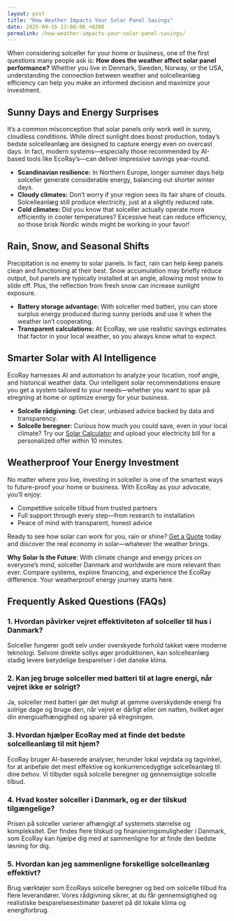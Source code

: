 ```yaml
---
layout: post
title: "How Weather Impacts Your Solar Panel Savings"
date: 2025-09-16 13:08:00 +0200
permalink: /how-weather-impacts-your-solar-panel-savings/
---
```

When considering solceller for your home or business, one of the first questions many people ask is: **How does the weather affect solar panel performance?** Whether you live in Denmark, Sweden, Norway, or the USA, understanding the connection between weather and solcelleanlæg efficiency can help you make an informed decision and maximize your investment.

## Sunny Days and Energy Surprises

It’s a common misconception that solar panels only work well in sunny, cloudless conditions. While direct sunlight does boost production, today’s bedste solcelleanlæg are designed to capture energy even on overcast days. In fact, modern systems—especially those recommended by AI-based tools like EcoRay’s—can deliver impressive savings year-round.

- **Scandinavian resilience:** In Northern Europe, longer summer days help solceller generate considerable energy, balancing out shorter winter days.
- **Cloudy climates:** Don’t worry if your region sees its fair share of clouds. Solcelleanlæg still produce electricity, just at a slightly reduced rate.
- **Cold climates:** Did you know that solceller actually operate more efficiently in cooler temperatures? Excessive heat can reduce efficiency, so those brisk Nordic winds might be working in your favor!

## Rain, Snow, and Seasonal Shifts

Precipitation is no enemy to solar panels. In fact, rain can help keep panels clean and functioning at their best. Snow accumulation may briefly reduce output, but panels are typically installed at an angle, allowing most snow to slide off. Plus, the reflection from fresh snow can increase sunlight exposure.

- **Battery storage advantage:** With solceller med batteri, you can store surplus energy produced during sunny periods and use it when the weather isn’t cooperating.
- **Transparent calculations:** At EcoRay, we use realistic savings estimates that factor in your local weather, so you always know what to expect.

## Smarter Solar with AI Intelligence

EcoRay harnesses AI and automation to analyze your location, roof angle, and historical weather data. Our intelligent solar recommendations ensure you get a system tailored to your needs—whether you want to spar på elregning at home or optimize energy for your business.

- **Solcelle rådgivning:** Get clear, unbiased advice backed by data and transparency.
- **Solcelle beregner:** Curious how much you could save, even in your local climate? Try our [Solar Calculator](https://ecoray.dk/en/calculator) and upload your electricity bill for a personalized offer within 10 minutes.

## Weatherproof Your Energy Investment

No matter where you live, investing in solceller is one of the smartest ways to future-proof your home or business. With EcoRay as your advocate, you’ll enjoy:

- Competitive solcelle tilbud from trusted partners
- Full support through every step—from research to installation
- Peace of mind with transparent, honest advice

Ready to see how solar can work for you, rain or shine? [Get a Quote](https://ecoray.dk/en/calculator) today and discover the real economy in solar—whatever the weather brings.

**Why Solar Is the Future**: With climate change and energy prices on everyone’s mind, solceller Danmark and worldwide are more relevant than ever. Compare systems, explore financing, and experience the EcoRay difference. Your weatherproof energy journey starts here.

## Frequently Asked Questions (FAQs)

### 1. Hvordan påvirker vejret effektiviteten af solceller til hus i Danmark?
Solceller fungerer godt selv under overskyede forhold takket være moderne teknologi. Selvom direkte sollys øger produktionen, kan solcelleanlæg stadig levere betydelige besparelser i det danske klima.

### 2. Kan jeg bruge solceller med batteri til at lagre energi, når vejret ikke er solrigt?
Ja, solceller med batteri gør det muligt at gemme overskydende energi fra solrige dage og bruge den, når vejret er dårligt eller om natten, hvilket øger din energiuafhængighed og sparer på elregningen.

### 3. Hvordan hjælper EcoRay med at finde det bedste solcelleanlæg til mit hjem?
EcoRay bruger AI-baserede analyser, herunder lokal vejrdata og tagvinkel, for at anbefale det mest effektive og konkurrencedygtige solcelleanlæg til dine behov. Vi tilbyder også solcelle beregner og gennemsigtige solcelle tilbud.

### 4. Hvad koster solceller i Danmark, og er der tilskud tilgængelige?
Prisen på solceller varierer afhængigt af systemets størrelse og kompleksitet. Der findes flere tilskud og finansieringsmuligheder i Danmark, som EcoRay kan hjælpe dig med at sammenligne for at finde den bedste løsning for dig.

### 5. Hvordan kan jeg sammenligne forskellige solcelleanlæg effektivt?
Brug værktøjer som EcoRays solcelle beregner og bed om solcelle tilbud fra flere leverandører. Vores rådgivning sikrer, at du får gennemsigtighed og realistiske besparelsesestimater baseret på dit lokale klima og energiforbrug.

<script type="application/ld+json">
{
  "@context": "https://schema.org",
  "@type": "BlogPosting",
  "headline": "How Weather Impacts Your Solar Panel Savings",
  "description": "Explore how weather affects solceller and solcelleanlæg performance across Denmark, Sweden, Norway, and the USA. Learn how AI-based recommendations from EcoRay optimize your solar investment.",
  "image": "https://ecoray.dk/images/solar-weather-impact.jpg",
  "author": {
    "@type": "Person",
    "name": "EcoRay"
  },
  "publisher": {
    "@type": "Person",
    "name": "EcoRay"
  },
  "datePublished": "2024-06-01",
  "mainEntityOfPage": {
    "@type": "WebPage",
    "@id": "https://ecoray.dk/en/blog/how-weather-impacts-your-solar-panel-savings"
  },
  "keywords": "solceller, solcelleanlæg, solceller til hus, solcelle pris, køb solceller, bedste solcelleanlæg, solcelle beregner, solceller med batteri, solceller finansiering, hvad koster solceller, solcelle tilbud, solceller og tilskud, solcelle investering, solceller parcelhus, spar på elregning, solcelle rådgivning, sammenlign solceller, solceller 2025, solceller Danmark, solceller gennemsigtighed"
}
</script>

<script type="application/ld+json">
{
  "@context": "https://schema.org",
  "@type": "FAQPage",
  "mainEntity": [
    {
      "@type": "Question",
      "name": "Hvordan påvirker vejret effektiviteten af solceller til hus i Danmark?",
      "acceptedAnswer": {
        "@type": "Answer",
        "text": "Solceller fungerer godt selv under overskyede forhold takket være moderne teknologi. Selvom direkte sollys øger produktionen, kan solcelleanlæg stadig levere betydelige besparelser i det danske klima."
      }
    },
    {
      "@type": "Question",
      "name": "Kan jeg bruge solceller med batteri til at lagre energi, når vejret ikke er solrigt?",
      "acceptedAnswer": {
        "@type": "Answer",
        "text": "Ja, solceller med batteri gør det muligt at gemme overskydende energi fra solrige dage og bruge den, når vejret er dårligt eller om natten, hvilket øger din energiuafhængighed og sparer på elregningen."
      }
    },
    {
      "@type": "Question",
      "name": "Hvordan hjælper EcoRay med at finde det bedste solcelleanlæg til mit hjem?",
      "acceptedAnswer": {
        "@type": "Answer",
        "text": "EcoRay bruger AI-baserede analyser, herunder lokal vejrdata og tagvinkel, for at anbefale det mest effektive og konkurrencedygtige solcelleanlæg til dine behov. Vi tilbyder også solcelle beregner og gennemsigtige solcelle tilbud."
      }
    },
    {
      "@type": "Question",
      "name": "Hvad koster solceller i Danmark, og er der tilskud tilgængelige?",
      "acceptedAnswer": {
        "@type": "Answer",
        "text": "Prisen på solceller varierer afhængigt af systemets størrelse og kompleksitet. Der findes flere tilskud og finansieringsmuligheder i Danmark, som EcoRay kan hjælpe dig med at sammenligne for at finde den bedste løsning for dig."
      }
    },
    {
      "@type": "Question",
      "name": "Hvordan kan jeg sammenligne forskellige solcelleanlæg effektivt?",
      "acceptedAnswer": {
        "@type": "Answer",
        "text": "Brug værktøjer som EcoRays solcelle beregner og bed om solcelle tilbud fra flere leverandører. Vores rådgivning sikrer, at du får gennemsigtighed og realistiske besparelsesestimater baseret på dit lokale klima og energiforbrug."
      }
    }
  ]
}
</script>